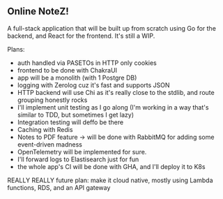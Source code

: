 ## Online NoteZ!

A full-stack application that will be built up from scratch using Go for the backend, and React for the frontend. It's still a WIP.

Plans:
- auth handled via PASETOs in HTTP only cookies
- frontend to be done with ChakraUI
- app will be a monolith (with 1 Postgre DB)
- logging with Zerolog cuz it's fast and supports JSON
- HTTP backend will use Chi as it's really close to the stdlib, and route grouping honestly rocks
- I'll implement unit testing as I go along (I'm working in a way that's similar to TDD, but sometimes I get lazy)
- Integration testing will deffo be there
- Caching with Redis
- Notes to PDF feature -> will be done with RabbitMQ for adding some event-driven madness
- OpenTelemetry will be implemented for sure.
- I'll forward logs to Elastisearch just for fun
- the whole app's CI will be done with GHA, and I'll deploy it to K8s

REALLY REALLY future plan: make it cloud native, mostly using Lambda functions, RDS, and an API gateway